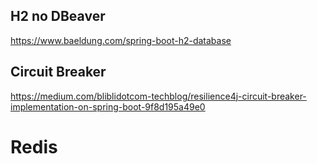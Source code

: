 ## H2 no DBeaver

https://www.baeldung.com/spring-boot-h2-database

## Circuit Breaker

https://medium.com/bliblidotcom-techblog/resilience4j-circuit-breaker-implementation-on-spring-boot-9f8d195a49e0

# Redis

